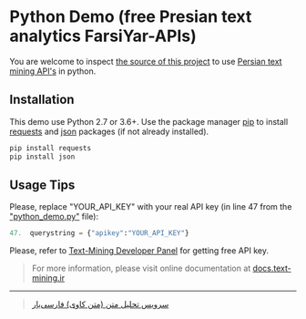 # Python Demo (free Presian text analytics FarsiYar-APIs)

You are welcome to inspect [the source of this project](../master/python-demo/python_demo.py) to use [Persian text mining API's](https://api.text-mining.ir/) in python.


## Installation
This demo use Python 2.7 or 3.6+. Use the package manager [pip](https://pip.pypa.io/en/stable/) to install [requests](https://pypi.org/project/requests/) and [json](https://docs.python.org/2/library/json.html) packages (if not already installed).

```bash
pip install requests
pip install json
```

## Usage Tips

Please, replace "YOUR_API_KEY" with your real API key (in line 47 from the ["python_demo.py"](../master/python-demo/python_demo.py) file):

```python
47.  querystring = {"apikey":"YOUR_API_KEY"}
```

Please, refer to [Text-Mining Developer Panel](https://app.text-mining.ir) for getting free API key.

> For more information, please visit online documentation at [docs.text-mining.ir](https://docs.text-mining.ir/ "Persian Text Mining Documentation")

---

> [سرویس تحلیل متن (متن کاوی) فارسی‌یار](https://text-mining.ir "ابزارهای پردازش متن برای زبان فارسی")
